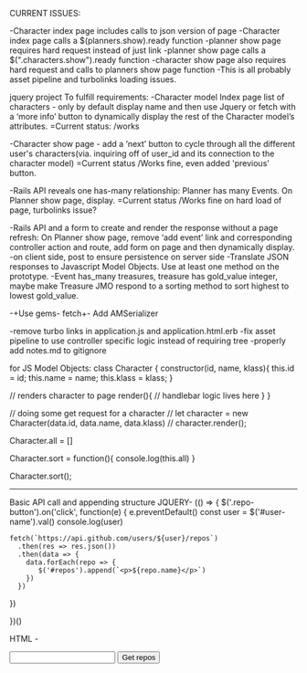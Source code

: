 CURRENT ISSUES:

-Character index page includes calls to json version of page
-Character index page calls a $(planners.show).ready function
-planner show page requires hard request instead of just link
-planner show page calls a $(".characters.show").ready function
-character show page also requires hard request and calls to planners show page function 
-This is all probably asset pipeline and turbolinks loading issues.


jquery project
To fulfill requirements:
-Character model Index page list of characters - only by default display name and then use Jquery or fetch with a ‘more info’ button to dynamically display the rest of the Character model’s attributes.
=Current status:
/works

-Character show page - add a ‘next’ button to cycle through all the different user's characters(via. inquiring off of user_id and its connection to the character model)
=Current status
/Works fine, even added 'previous' button.

-Rails API reveals one has-many relationship: Planner has many Events. On Planner show page, display.
=Current status
/Works fine on hard load of page, turbolinks issue?



-Rails API and a form to create and render the response without a page refresh: On Planner show page, remove ‘add event’ link and corresponding controller action and route, add form on page and then dynamically display.
  -on client side, post to ensure persistence on server side
-Translate JSON responses to Javascript Model Objects. Use at least one method on the prototype.
	-Event has_many treasures, treasure has gold_value integer, maybe make Treasure JMO respond to a sorting method to sort highest to lowest gold_value.


-+Use gems- fetch+-
Add AMSerializer


-remove turbo links in application.js and application.html.erb
-fix asset pipeline to use controller specific logic instead of requiring tree
-properly add notes.md to gitignore

for JS Model Objects:
class Character {
  constructor(id, name, klass){
    this.id = id;
    this.name = name;
    this.klass = klass;
  }

  // renders character to page
  render(){
    // handlebar logic lives here
  }
}

// doing some get request for a character
// let character = new Character(data.id, data.name, data.klass)
// character.render();

Character.all = []

Character.sort = function(){
  console.log(this.all)
}

Character.sort();

---

Basic API call and appending structure
JQUERY-
(() => {
  $('.repo-button').on('click', function(e) {
    e.preventDefault()
    const user = $('#user-name').val()
    console.log(user)

    fetch(`https://api.github.com/users/${user}/repos`)
      .then(res => res.json())
      .then(data => {
        data.forEach(repo => {
           $('#repos').append(`<p>${repo.name}</p>`)  
        })
      })
  })  



})()

HTML -
<div id="repos">

</div>
<input type="text" id="user-name" />
<button class="repo-button">Get repos</button>
